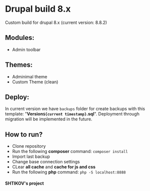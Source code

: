 # Drupal build 8.x
Custom build for drupal 8.x (current version: 8.8.2)

## Modules:
- Admin toolbar

## Themes:
- Adminimal theme
- Custom Theme (clean)

## Deploy:
In current version we have `backups` folder for create backups with this template: "**Version`${current timestamp}`.sql**". Deployment through migration will be implemented in the future.

## How to run?
- Clone repository
- Run the following **composer** command: `composer install`
- Import last backup
- Change base connection settings
- CLear **all cache** and **cache for js and css**
- Run the following **php** command: `php -S localhost:8888`

#### SHTIKOV's project
